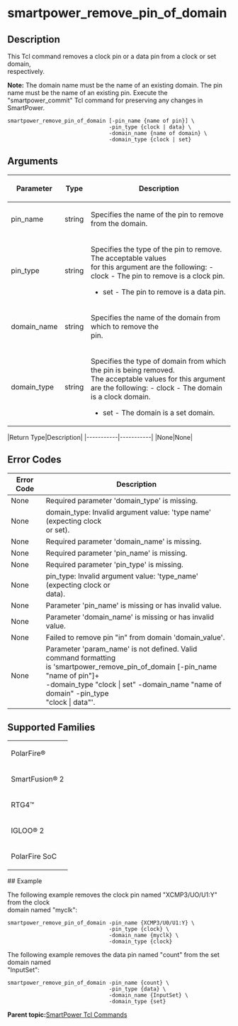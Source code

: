 # smartpower\_remove\_pin\_of\_domain

## Description

This Tcl command removes a clock pin or a data pin from a clock or set domain,<br /> respectively.

**Note:** The domain name must be the name of an existing domain. The pin name must be the name of an existing pin. Execute the "smartpower\_commit" Tcl command for preserving any changes in SmartPower.

```
smartpower_remove_pin_of_domain [-pin_name {name of pin}] \
                                -pin_type {clock | data} \
                                -domain_name {name of domain} \
                                -domain_type {clock | set}
```

## Arguments

<table id="GUID-2222C55C-9C5D-45DD-A265-FCD669E4B6EF"><thead><tr><th>

Parameter

</th><th>

Type

</th><th>

Description

</th></tr></thead><tbody><tr><td>

pin\_name

</td><td>

string

</td><td>

Specifies the name of the pin to remove from the domain.

</td></tr><tr><td>

pin\_type

</td><td>

string

</td><td>

Specifies the type of the pin to remove. The acceptable values<br /> for this argument are the following: -   clock - The pin to remove is a clock pin.
-   set - The pin to remove is a data pin.

</td></tr><tr><td>

domain\_name

</td><td>

string

</td><td>

Specifies the name of the domain from which to remove the<br /> pin.

</td></tr><tr><td>

domain\_type

</td><td>

string

</td><td>

Specifies the type of domain from which the pin is being removed.<br /> The acceptable values for this argument are the following: -   clock - The domain is a clock domain.
-   set - The domain is a set domain.

</td></tr></tbody>
</table>|Return Type|Description|
|-----------|-----------|
|None|None|

## Error Codes

|Error Code|Description|
|----------|-----------|
|None|Required parameter 'domain\_type' is missing.|
|None|domain\_type: Invalid argument value: 'type name' \(expecting clock<br /> or set\).|
|None|Required parameter 'domain\_name' is missing.|
|None|Required parameter 'pin\_name' is missing.|
|None|Required parameter 'pin\_type' is missing.|
|None|pin\_type: Invalid argument value: 'type\_name' \(expecting clock or<br /> data\).|
|None|Parameter 'pin\_name' is missing or has invalid value.|
|None|Parameter 'domain\_name' is missing or has invalid value.|
|None|Failed to remove pin "in" from domain 'domain\_value'.|
|None|Parameter 'param\_name' is not defined. Valid command formatting<br /> is 'smartpower\_remove\_pin\_of\_domain \[-pin\_name "name of pin"\]+<br /> -domain\_type "clock \| set" -domain\_name "name of domain" -pin\_type<br /> "clock \| data"'.|

## Supported Families

<table id="GUID-A379EE84-57D1-4AFB-835E-72E2B66F1EAD"><tbody><tr><td>

PolarFire®

</td></tr><tr><td>

SmartFusion® 2

</td></tr><tr><td>

RTG4™

</td></tr><tr><td>

IGLOO® 2

</td></tr><tr><td>

PolarFire SoC

</td></tr></tbody>
</table>## Example

The following example removes the clock pin named "XCMP3/UO/U1:Y" from the clock<br /> domain named "myclk":

```
smartpower_remove_pin_of_domain -pin_name {XCMP3/U0/U1:Y} \
                                -pin_type {clock} \
                                -domain_name {myclk} \
                                -domain_type {clock}
```

The following example removes the data pin named "count" from the set domain named<br /> "InputSet":

```
smartpower_remove_pin_of_domain -pin_name {count} \
                                -pin_type {data} \
                                -domain_name {InputSet} \
                                -domain_type {set}
```

**Parent topic:**[SmartPower Tcl Commands](GUID-33C45F08-A467-4461-B5EF-8D86325E235A.md)

